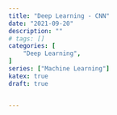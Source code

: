 ```yaml
---
title: "Deep Learning - CNN"
date: "2021-09-20"
description: ""
# tags: []
categories: [
    "Deep Learning",
]
series: ["Machine Learning"]
katex: true
draft: true


---
```


